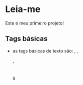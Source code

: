 # Leia-me

Este é meu primeiro projeto!

## Tags básicas

- as tags básicas de texto são: <strong></strong>, <em></em>, <p></p>, <h1></h1> à <h6></h6>